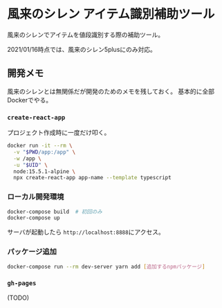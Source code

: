 # 風来のシレン アイテム識別補助ツール

風来のシレンでアイテムを値段識別する際の補助ツール。

2021/01/16時点では、風来のシレン5plusにのみ対応。

## 開発メモ

風来のシレンとは無関係だが開発のためのメモを残しておく。
基本的に全部Dockerでやる。

### `create-react-app`

プロジェクト作成時に一度だけ叩く。

```sh
docker run -it --rm \
  -v "$PWD/app:/app" \
  -w /app \
  -u "$UID" \
  node:15.5.1-alpine \
  npx create-react-app app-name --template typescript
```

### ローカル開発環境

```sh
docker-compose build  # 初回のみ
docker-compose up
```

サーバが起動したら `http://localhost:8888`にアクセス。

### パッケージ追加

```sh
docker-compose run --rm dev-server yarn add [追加するnpmパッケージ]
```

### `gh-pages`

(TODO)

